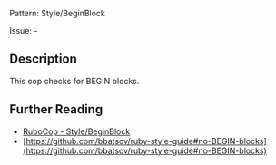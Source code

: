 Pattern: Style/BeginBlock

Issue: -

## Description

This cop checks for BEGIN blocks.

## Further Reading

* [RuboCop - Style/BeginBlock](https://rubocop.readthedocs.io/en/latest/cops_style/#stylebeginblock)
* [https://github.com/bbatsov/ruby-style-guide#no-BEGIN-blocks](https://github.com/bbatsov/ruby-style-guide#no-BEGIN-blocks)
